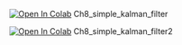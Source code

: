 [![Open In Colab](https://colab.research.google.com/assets/colab-badge.svg)](https://colab.research.google.com/github/SaehyunC/kalman_filter/blob/main/updates/Ch8_simple_kalman_filter.ipynb) Ch8_simple_kalman_filter

[![Open In Colab](https://colab.research.google.com/assets/colab-badge.svg)](https://colab.research.google.com/github/SaehyunC/kalman_filter/blob/main/updates/Ch8_simple_kalman_filter2.ipynb) Ch8_simple_kalman_filter2
